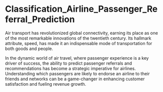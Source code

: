 # Classification_Airline_Passenger_Referral_Prediction
Air transport has revolutionized global connectivity, earning its place as one of the most remarkable innovations of the twentieth century. Its hallmark attribute, speed, has made it an indispensable mode of transportation for both goods and people.

In the dynamic world of air travel, where passenger experience is a key driver of success, the ability to predict passenger referrals and recommendations has become a strategic imperative for airlines. Understanding which passengers are likely to endorse an airline to their friends and networks can be a game-changer in enhancing customer satisfaction and fueling revenue growth.
